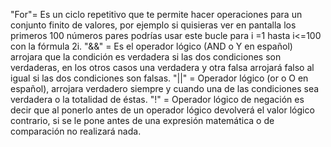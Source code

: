 "For"= Es un ciclo repetitivo que te permite hacer operaciones para un conjunto finito de valores, por ejemplo si quisieras ver en pantalla los primeros 100 números pares podrías usar este bucle para i =1 hasta i<=100 con la fórmula 2i.
"&&" = Es el operador lógico (AND o Y en español) arrojara que la condición es verdadera si las dos condiciones son verdaderas, en los otros casos una verdadera y otra falsa arrojará falso al igual si las dos condiciones son falsas.
"||" = Operador lógico (or o O en español), arrojara verdadero siempre y cuando una de las condiciones sea verdadera o la totalidad de éstas.
"!"  = Operador lógico de negación  es decir que al ponerlo antes de un operador lógico devolverá el valor lógico contrario, si se le pone antes de una expresión matemática o de comparación no realizará nada.